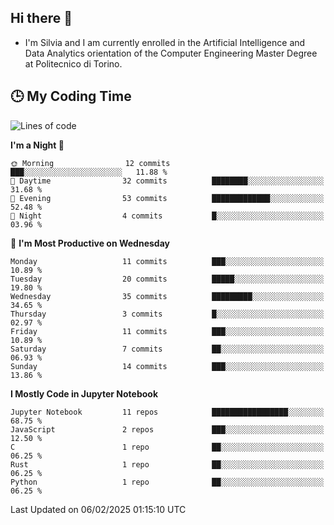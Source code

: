 ## Hi there 👋

- I'm Silvia and I am currently enrolled in the Artificial Intelligence and Data Analytics orientation of the Computer Engineering Master Degree at Politecnico di Torino.


<!-- <p align="center">
   <img style="height:170px;display:inline-block"  src="http://github-profile-summary-cards.vercel.app/api/cards/profile-details?username=silviapolizzi&theme=github_dark" />
   <img style="height:170px;display:inline-block"  src="http://github-profile-summary-cards.vercel.app/api/cards/most-commit-language?username=silviapolizzi&theme=github_dark&exclude=" /> 
</p> -->


## :clock3: My Coding Time 

<!--START_SECTION:waka-->
![Lines of code](https://img.shields.io/badge/From%20Hello%20World%20I%27ve%20Written-108.9%20thousand%20lines%20of%20code-blue)

**I'm a Night 🦉** 

```text
🌞 Morning                12 commits          ███░░░░░░░░░░░░░░░░░░░░░░   11.88 % 
🌆 Daytime                32 commits          ████████░░░░░░░░░░░░░░░░░   31.68 % 
🌃 Evening                53 commits          █████████████░░░░░░░░░░░░   52.48 % 
🌙 Night                  4 commits           █░░░░░░░░░░░░░░░░░░░░░░░░   03.96 % 
```
📅 **I'm Most Productive on Wednesday** 

```text
Monday                   11 commits          ███░░░░░░░░░░░░░░░░░░░░░░   10.89 % 
Tuesday                  20 commits          █████░░░░░░░░░░░░░░░░░░░░   19.80 % 
Wednesday                35 commits          █████████░░░░░░░░░░░░░░░░   34.65 % 
Thursday                 3 commits           █░░░░░░░░░░░░░░░░░░░░░░░░   02.97 % 
Friday                   11 commits          ███░░░░░░░░░░░░░░░░░░░░░░   10.89 % 
Saturday                 7 commits           ██░░░░░░░░░░░░░░░░░░░░░░░   06.93 % 
Sunday                   14 commits          ███░░░░░░░░░░░░░░░░░░░░░░   13.86 % 
```


**I Mostly Code in Jupyter Notebook** 

```text
Jupyter Notebook         11 repos            █████████████████░░░░░░░░   68.75 % 
JavaScript               2 repos             ███░░░░░░░░░░░░░░░░░░░░░░   12.50 % 
C                        1 repo              ██░░░░░░░░░░░░░░░░░░░░░░░   06.25 % 
Rust                     1 repo              ██░░░░░░░░░░░░░░░░░░░░░░░   06.25 % 
Python                   1 repo              ██░░░░░░░░░░░░░░░░░░░░░░░   06.25 % 
```




 Last Updated on 06/02/2025 01:15:10 UTC
<!--END_SECTION:waka-->
